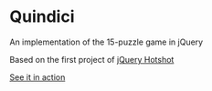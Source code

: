 # Quindici

An implementation of the 15-puzzle game in jQuery


Based on the first project of [jQuery Hotshot][jh]

[See it in action][quindici]


[jh]: http://www.packtpub.com/jquery-hotshot/book
[quindici]: http://borzacchiello.it/quindici/
